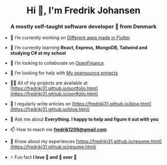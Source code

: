 <h1 align="center">Hi 👋, I'm Fredrik Johansen</h1>
<h3 align="center">A mostly self-taught software developer 🚀 from Denmark</h3>

- 🔭 I’m currently working on [Different apps made in Flutter](https://github.com/H-C-Orsted-Gym/Flutter-Breathalyzer)

- 🌱 I’m currently learning **React, Express, MongoDB, Tailwind and studying C# at my school**

- 👯 I’m looking to collaborate on [OpenFinance](https://github.com/fredrikj31/OpenFinance)

- 🤝 I’m looking for help with [My opensource projects](https://github.com/fredrikj31/OpenFinance)

- 👨‍💻 All of my projects are available at [https://fredrikj31.github.io/portfolio.html](https://fredrikj31.github.io/portfolio.html)

- 📝 I regularly write articles on [https://fredrikj31.github.io/blog.html](https://fredrikj31.github.io/blog.html)

- 💬 Ask me about **Everything. I happy to help and figure it out with you**

- 📫 How to reach me **fredrik1206@gmail.com**

- 📄 Know about my experiences [https://fredrikj31.github.io/resume.html](https://fredrikj31.github.io/resume.html)

- ⚡ Fun fact **I love 🍣 and 🍔 over 🍕**

